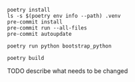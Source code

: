 ```
poetry install
ls -s $(poetry env info --path) .venv
pre-commit install
pre-commit run --all-files
pre-commit autoupdate

poetry run python bootstrap_python

poetry build
```

TODO describe what needs to be changed
